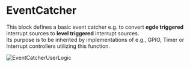 # EventCatcher
This block defines a basic event catcher e.g. to convert **egde triggered** interrupt sources 
to **level triggered** interrupt sources.	
Its purpose is to be inherited by implementations of e.g., GPIO, Timer or Interrupt controllers utilizing this function.

![EventCatcherUserLogic](https://github.com/eccelerators/event-catcher/assets/124497409/791c7b7f-961e-4de3-bec9-97cc6792c2cd)

